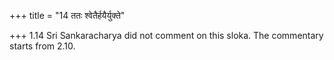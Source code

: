+++
title = "14 ततः श्वेतैर्हयैर्युक्ते"

+++
1.14 Sri Sankaracharya did not comment on this sloka. The commentary
starts from 2.10.
